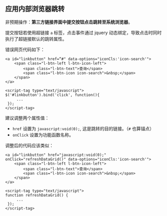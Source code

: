 ## 应用内部浏览器跳转

非预期操作：**第三方链接界面中提交按钮点击跳转至系统浏览器**。

提交按钮若使用超链接 `a` 标签，点击事件通过 jquery 动态绑定，导致点击时同时执行了超链接默认的跳转属性。

错误网页代码如下：

```
<a id="linkbutton" href=“#" data-options="iconCls:'icon-search'">
    <span class="l-btn-left l-btn-icon-left">
        <span class="l-btn-text">查询</span>
        <span class="l-btn-icon icon-search">&nbsp;</span>
    </span>
</a>
```

```
<script-tag type="text/javascript">
$('#linkbutton').bind('click', function(){
     ...
 });
</script-tag>
```

建议调整两个属性值：

- `href` 设置为 `javascript:void(0);`, 这是跳转的目的链接。（`#` 也算锚点）
- `onClick` 设置为功能函数名称。

调整后的代码应该类似：

```
<a id="linkbutton" href="javascript:void(0);" onClick="refreshDataGrid()" data-options="iconCls:'icon-search'">
    <span class="l-btn-left l-btn-icon-left">
        <span class="l-btn-text">查询</span>
        <span class="l-btn-icon icon-search">&nbsp;</span>
    </span>
</a>
```

```
<script-tag type="text/javascript">
function refreshDataGrid() {
     ...
 });
</script-tag>
```
